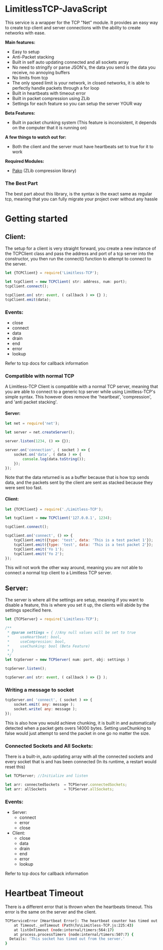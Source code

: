 # LimitlessTCP-JavaScript

This service is a wrapper for the TCP "Net" module.
It provides an easy way to create tcp client and server connections with the ability to create networks with ease.

**Main features:**
* Easy to setup
* Anti-Packet stacking
* Built in self auto updating connected and all sockets array
* No need to stringify or parse JSON's, the data you send is the data you receive, no annoying buffers
* No limits from tcp
* The only speed limit is your network, in closed networks, it is able to perfectly handle packets through a for loop
* Built in heartbeats with timeout error
* Built in packet compression using ZLib
* Settings for each feature so you can setup the server YOUR way

**Beta Features:**
* Built in packet chunking system (This feature is inconsistent, it depends on the computer that it is running on)

**A few things to watch out for:**
* Both the client and the server must have heartbeats set to true for it to work

**Required Modules:**
* [Pako](https://github.com/nodeca/pako) (ZLib compression library)

### The Best Part
The best part about this library, is the syntax is the exact same as regular tcp, meaning that you can fully migrate your project
over without any hassle


# Getting started
## Client:
The setup for a client is very straight forward, you create a new instance of the TCPClient class and pass the address and port
of a tcp server into the constructor, you then run the connect() function to attempt to connect to the server.

```javascript
let {TCPClient} = require('Limitless-TCP');

let tcpClient = new TCPClient( str: address, num: port);
tcpClient.connect();

tcpClient.on( str: event, ( callback ) => {} );
tcpClient.emit(data);
```

### Events:
* close
* connect
* data
* drain
* end
* error
* lookup

Refer to tcp docs for callback information

### Compatible with normal TCP
A Limitless-TCP Client is compatible with a normal TCP server, meaning that you are able to connect to a generic tcp server while using
Limitless-TCP's simple syntax. This however does remove the 'heartbeat', 'compression', and 'anti packet stacking'.
#### Server:
```javascript
let net = require('net');

let server = net.createServer();

server.listen(1234, () => {});

server.on('connection', ( socket ) => {
    socket.on('data', ( data ) => {
        console.log(data.toString());
    });
});
```
Note that the data returned is as a buffer because that is how tcp sends data, and the packets sent by the client are sent as stacked because they were sent too fast.

#### Client:

```javascript
let {TCPClient} = require('./Limitless-TCP');

let tcpClient = new TCPClient('127.0.0.1', 1234);

tcpClient.connect();

tcpClient.on('connect', () => {
    tcpClient.emit({type: 'test', data: 'This is a test packet 1'});
    tcpClient.emit({type: 'test', data: 'This is a test packet 2'});
    tcpClient.emit('Yo 1');
    tcpClient.emit('Yo 2');
});
```
This will not work the other way around, meaning you are not able to connect a normal tcp client to a Limitless TCP server.

## Server:
The server is where all the settings are setup, meaning if you want to disable a feature, this is where you set it up, the clients will abide by the settings specified
here.

```javascript
let {TCPServer} = require('Limitless-TCP');

/**
 * @param settings = { //Any null values will be set to true
 *     useHeartbeat: bool,
 *     useCompression: bool,
 *     useChunking: bool (Beta Feature)
 * }
 */
let tcpServer = new TCPServer( num: port, obj: settings )

tcpServer.listen();

tcpServer.on( str: event, ( callback ) => {} );
```

### Writing a message to socket
```javascript
tcpServer.on( 'connect', ( socket ) => {
    socket.emit( any: message );
    socket.write( any: message );
});
```

This is also how you would achieve chunking, it is built in and automatically detected when a packet gets overs 14000 bytes.
Setting useChunking to false would just attempt to send the packet in one go no matter the size.

### Connected Sockets and All Sockets:
There is a built-in, auto updating array with all the connected sockets and every socket that is and has been connected (In its runtime, a restart would reset this)
```javascript
let TCPServer; //Initialize and listen

let arr: connectedSockets  = TCPServer.connectedSockets;
let arr: allSockets        = TCPServer.allSockets;
```

### Events:
* Server:
    * connect
    * error
    * close
* Client:
    * close
    * data
    * drain
    * end
    * error
    * lookup

Refer to tcp docs for callback information

# Heartbeat Timeout
There is a different error that is thrown when the heartbeats timeout. This error is the same on the server and the client.
```bash
TCPServiceError [Heartbeat Error]: The heartbeat counter has timed out
    at Timeout._onTimeout (Path\To\Limitless-TCP.js:225:43)
    at listOnTimeout (node:internal/timers:564:17)
    at process.processTimers (node:internal/timers:507:7) {
  Details: 'This socket has timed out from the server.'
}
```
